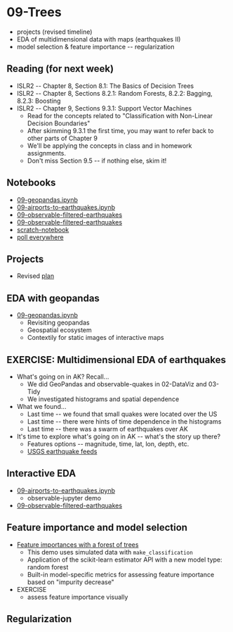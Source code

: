 
# 09-Trees

* projects (revised timeline)
* EDA of multidimensional data with maps (earthquakes II)
* model selection & feature importance -- regularization

## Reading (for next week)

* ISLR2 -- Chapter 8, Section 8.1: The Basics of Decision Trees
* ISLR2 -- Chapter 8, Sections 8.2.1: Random Forests, 8.2.2: Bagging, 8.2.3: Boosting
* ISLR2 -- Chapter 9, Sections 9.3.1: Support Vector Machines
  * Read for the concepts related to "Classification with Non-Linear Decision Boundaries"
  * After skimming 9.3.1 the first time, you may want to refer back to other parts of Chapter 9
  * We'll be applying the concepts in class and in homework assignments.
  * Don't miss Section 9.5 -- if nothing else, skim it!

## Notebooks

* [09-geopandas.ipynb](https://colab.research.google.com/drive/1lSlWcg1Z9s6uCRTRxYavAMdY0odxjZUE)
* [09-airports-to-earthquakes.ipynb](https://colab.research.google.com/drive/1V4irrK5ex39u9WVETcwqVR-NR0nFJ2l3)
* [09-observable-filtered-earthquakes](https://colab.research.google.com/drive/1wlrA5lnadw4_y-byzAEgliIPZ65ThO3Y)
* [09-observable-filtered-earthquakes](https://colab.research.google.com/drive/1wlrA5lnadw4_y-byzAEgliIPZ65ThO3Y)
* [scratch-notebook](https://colab.research.google.com/drive/1H4sj-XdST_PqBXQTrkutsamSFrOs2wNG)
* [poll everywhere](https://pollev.com/pbogden)

## Projects

* Revised [plan](plan.md)

## EDA with geopandas

* [09-geopandas.ipynb](https://colab.research.google.com/drive/1lSlWcg1Z9s6uCRTRxYavAMdY0odxjZUE)
  * Revisiting geopandas
  * Geospatial ecosystem
  * Contextily for static images of interactive maps

## EXERCISE: Multidimensional EDA of earthquakes

* What's going on in AK? Recall...
  * We did GeoPandas and observable-quakes in 02-DataViz and 03-Tidy
  * We investigated histograms and spatial dependence
* What we found...
  * Last time -- we found that small quakes were located over the US
  * Last time -- there were hints of time dependence in the histograms
  * Last time -- there was a swarm of earthquakes over AK
* It's time to explore what's going on in AK -- what's the story up there?
  * Features options -- magnitude, time, lat, lon, depth, etc.
  * [USGS earthquake feeds](https://earthquake.usgs.gov/earthquakes/feed/v1.0/geojson.php)

## Interactive EDA

* [09-airports-to-earthquakes.ipynb](https://colab.research.google.com/drive/1V4irrK5ex39u9WVETcwqVR-NR0nFJ2l3)
  * observable-jupyter demo
* [09-observable-filtered-earthquakes](https://colab.research.google.com/drive/1wlrA5lnadw4_y-byzAEgliIPZ65ThO3Y)

## Feature importance and model selection

* [Feature importances with a forest of trees](https://scikit-learn.org/stable/auto_examples/ensemble/plot_forest_importances.html)
  * This demo uses simulated data with `make_classification`
  * Application of the scikit-learn estimator API with a new model type: random forest
  * Built-in model-specific metrics for assessing feature importance based on "impurity decrease"
* EXERCISE
  * assess feature importance visually 

## Regularization



